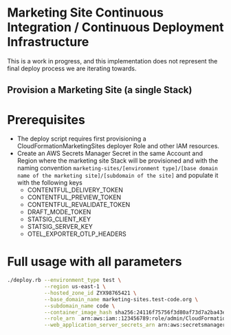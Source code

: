 # Marketing Site Continuous Integration / Continuous Deployment Infrastructure

This is a work in progress, and this implementation does not represent the final deploy process we are iterating towards.

## Provision a Marketing Site (a single Stack)

# Prerequisites

- The deploy script requires first provisioning a CloudFormationMarketingSites deployer Role and other IAM resources.
- Create an AWS Secrets Manager Secret in the same Account and Region where the marketing site Stack will be provisioned and with the naming convention `marketing-sites/[environment type]/[base domain name of the marketing site]/[subdomain of the site]` and populate it with the following keys
  - CONTENTFUL_DELIVERY_TOKEN
  - CONTENTFUL_PREVIEW_TOKEN
  - CONTENTFUL_REVALIDATE_TOKEN
  - DRAFT_MODE_TOKEN
  - STATSIG_CLIENT_KEY
  - STATSIG_SERVER_KEY
  - OTEL_EXPORTER_OTLP_HEADERS

# Full usage with all parameters

```bash
./deploy.rb --environment_type test \
            --region us-east-1 \
            --hosted_zone_id ZYX98765421 \
            --base_domain_name marketing-sites.test-code.org \
            --subdomain_name code \
            --container_image_hash sha256:24116f75756f3d80af73d7a2ba43e91ef3d89f0302fea8ece356530360a1b938 \
            --role_arn  arn:aws:iam::123456789:role/admin/CloudFormationMarketingSitesTestRole \
            --web_application_server_secrets_arn arn:aws:secretsmanager:us-east-1:123456789:secret:marketing-sites/test/marketing-sites.test-code.org/code-abc123
```
